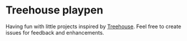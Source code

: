 # Treehouse playpen

Having fun with little projects inspired by [Treehouse](https://teamtreehouse.com/). Feel free to create issues for feedback and enhancements.